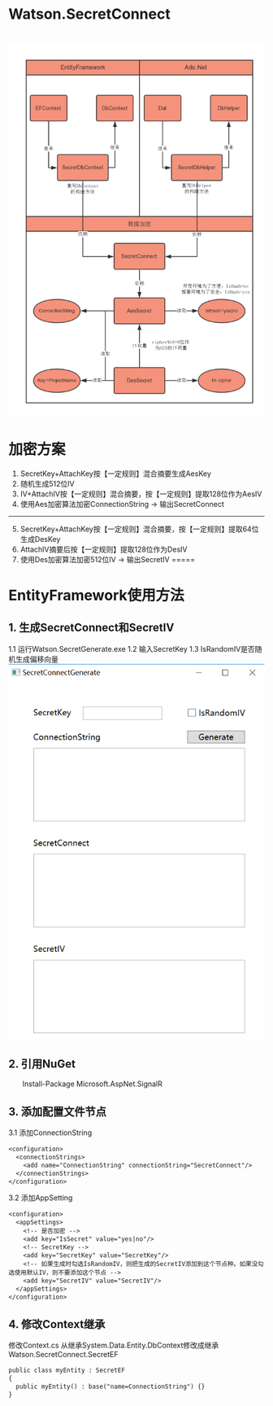Watson.SecretConnect
=====

![struct images](Watson.SecretConnect/数据库加密方案.png)
=====

# 加密方案
1. SecretKey+AttachKey按【一定规则】混合摘要生成AesKey
2. 随机生成512位IV
3. IV+AttachIV按【一定规则】混合摘要，按【一定规则】提取128位作为AesIV
4. 使用Aes加密算法加密ConnectionString -> 输出SecretConnect
-----
5. SecretKey+AttachKey按【一定规则】混合摘要，按【一定规则】提取64位生成DesKey
6. AttachIV摘要后按【一定规则】提取128位作为DesIV
7. 使用Des加密算法加密512位IV -> 输出SecretIV
=====

# EntityFramework使用方法
## 1. 生成SecretConnect和SecretIV
1.1 运行Watson.SecretGenerate.exe
1.2 输入SecretKey
1.3 IsRandomIV是否随机生成偏移向量
![generate images](Watson.SecretConnect/加密截图.png)
## 2. 引用NuGet
        Install-Package Microsoft.AspNet.SignalR
## 3. 添加配置文件节点
3.1 添加ConnectionString
```CSharp
<configuration>
  <connectionStrings>
    <add name="ConnectionString" connectionString="SecretConnect"/>
  </connectionStrings>
</configuration>
```
3.2 添加AppSetting
```CSharp
<configuration>
  <appSettings>
    <!-- 是否加密 -->
    <add key="IsSecret" value="yes|no"/>
    <!-- SecretKey -->
    <add key="SecretKey" value="SecretKey"/>
    <!-- 如果生成时勾选IsRandomIV，则把生成的SecretIV添加到这个节点种。如果没勾选使用默认IV，则不要添加这个节点 -->
    <add key="SecretIV" value="SecretIV"/>
  </appSettings>
</configuration>
```
## 4. 修改Context继承
修改Context.cs
从继承System.Data.Entity.DbContext修改成继承Watson.SecretConnect.SecretEF
```CSharp
public class myEntity : SecretEF
{
  public myEntity() : base("name=ConnectionString") {}
}
```
